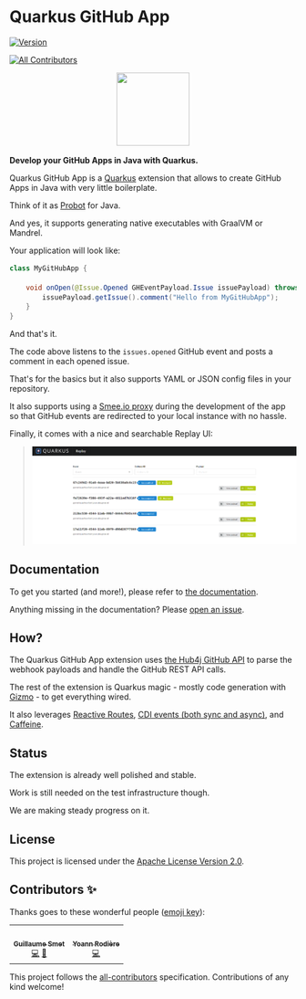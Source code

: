 # Quarkus GitHub App

[![Version](https://img.shields.io/maven-central/v/io.quarkiverse.githubapp/quarkus-github-app?logo=apache-maven&style=for-the-badge)](https://search.maven.org/artifact/io.quarkiverse.githubapp/quarkus-github-app)
<!-- ALL-CONTRIBUTORS-BADGE:START - Do not remove or modify this section -->
[![All Contributors](https://img.shields.io/badge/all_contributors-2-orange.svg?style=for-the-badge)](#contributors-)
<!-- ALL-CONTRIBUTORS-BADGE:END -->

<p align="center"><img src="https://design.jboss.org/quarkus/bot/final/images/quarkusbot_full.svg" width="128" height="128" /></p>

**Develop your GitHub Apps in Java with Quarkus.**

Quarkus GitHub App is a [Quarkus](https://quarkus.io) extension
that allows to create GitHub Apps in Java with very little boilerplate.

Think of it as [Probot](https://probot.github.io) for Java.

And yes, it supports generating native executables with GraalVM or Mandrel.

Your application will look like:

```java
class MyGitHubApp {

	void onOpen(@Issue.Opened GHEventPayload.Issue issuePayload) throws IOException {
		issuePayload.getIssue().comment("Hello from MyGitHubApp");
	}
}
```

And that's it.

The code above listens to the `issues.opened` GitHub event and posts a comment in each opened issue.

That's for the basics but it also supports YAML or JSON config files in your repository.

It also supports using a [Smee.io proxy](https://smee.io) during the development of the app so that GitHub events are redirected to your local instance with no hassle.

Finally, it comes with a nice and searchable Replay UI:

> ![Replay UI](/docs/modules/ROOT/assets/images/replay-ui.png?raw=true "Replay UI")

## Documentation

To get you started (and more!), please refer to [the documentation](https://quarkiverse.github.io/quarkiverse-docs/quarkus-github-app/dev/index.html).

Anything missing in the documentation? Please [open an issue](https://github.com/quarkiverse/quarkus-github-app/issues/new).

## How?

The Quarkus GitHub App extension uses [the Hub4j GitHub API](https://github.com/hub4j/github-api)
to parse the webhook payloads and handle the GitHub REST API calls.

The rest of the extension is Quarkus magic - mostly code generation with [Gizmo](https://github.com/quarkusio/gizmo/) -
to get everything wired.

It also leverages [Reactive Routes](https://quarkus.io/guides/reactive-routes),
[CDI events (both sync and async)](https://quarkus.io/guides/cdi#events-and-observers),
and [Caffeine](https://quarkus.io/guides/cache).

## Status

The extension is already well polished and stable.

Work is still needed on the test infrastructure though.

We are making steady progress on it.

## License

This project is licensed under the [Apache License Version 2.0](./LICENSE.txt).

## Contributors ✨

Thanks goes to these wonderful people ([emoji key](https://allcontributors.org/docs/en/emoji-key)):

<!-- ALL-CONTRIBUTORS-LIST:START - Do not remove or modify this section -->
<!-- prettier-ignore-start -->
<!-- markdownlint-disable -->
<table>
  <tr>
    <td align="center"><a href="https://github.com/gsmet/"><img src="https://avatars1.githubusercontent.com/u/1279749?v=4" width="100px;" alt=""/><br /><sub><b>Guillaume Smet</b></sub></a><br /><a href="https://github.com/quarkiverse/quarkiverse-github-app/commits?author=gsmet" title="Code">💻</a> <a href="#maintenance-gsmet" title="Maintenance">🚧</a></td>
    <td align="center"><a href="https://github.com/yrodiere"><img src="https://avatars1.githubusercontent.com/u/412878?v=4" width="100px;" alt=""/><br /><sub><b>Yoann Rodière</b></sub></a><br /><a href="https://github.com/quarkiverse/quarkiverse-github-app/commits?author=yrodiere" title="Code">💻</a></td>
  </tr>
</table>

<!-- markdownlint-enable -->
<!-- prettier-ignore-end -->
<!-- ALL-CONTRIBUTORS-LIST:END -->

This project follows the [all-contributors](https://github.com/all-contributors/all-contributors) specification. Contributions of any kind welcome!
